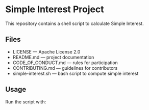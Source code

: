 # Simple Interest Project

This repository contains a shell script to calculate Simple Interest.

## Files
- LICENSE — Apache License 2.0
- README.md — project documentation
- CODE_OF_CONDUCT.md — rules for participation
- CONTRIBUTING.md — guidelines for contributors
- simple-interest.sh — bash script to compute simple interest

## Usage
Run the script with:
